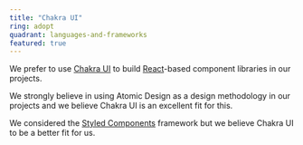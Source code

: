```yaml
---
title: "Chakra UI"
ring: adopt
quadrant: languages-and-frameworks
featured: true
---
```


We prefer to use <a href="https://chakra-ui.com/">Chakra UI</a> to build <a href="react.html">React</a>-based component libraries in our projects. 

We strongly believe in using Atomic Design as a design methodology in our projects and we believe Chakra UI is an excellent fit for this. 

We considered the <a href="https://styled-components.com/">Styled Components</a> framework but we believe Chakra UI to be a better fit for us.